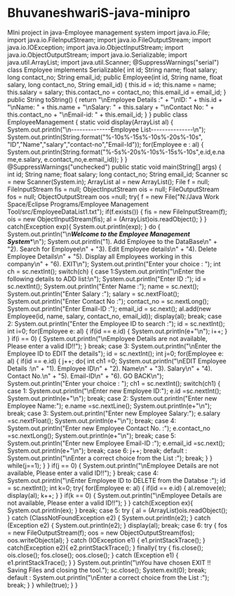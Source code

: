 # BhuvaneshwariS-java-minipro
MIni project in java-Employee management system
import java.io.File; 
import java.io.FileInputStream; 
import java.io.FileOutputStream; 
import java.io.IOException; 
import java.io.ObjectInputStream; 
import java.io.ObjectOutputStream; 
import java.io.Serializable; 
import java.util.ArrayList; 
import java.util.Scanner; 
@SuppressWarnings("serial") 
class Employee implements Serializable{ 
int id; 
String name; 
float salary; 
long contact_no; 
String email_id; 
public Employee(int id, String name, float salary, long contact_no, String email_id) { 
this.id = id; 
this.name = name; 
this.salary = salary; 
this.contact_no = contact_no; 
this.email_id = email_id; 
}
public String toString() 
{ 
return "\nEmployee Details :" + "\nID: " + this.id + "\nName: " + this.name + "\nSalary: " + 
this.salary + "\nContact No: " + this.contact_no + "\nEmail-id: " + this.email_id; } 
} 
public class EmployeeManagement 
{ 
static void display(ArrayList<Employee> al) 
{ 
System.out.println("\n--------------Employee List---------------\n"); 
System.out.println(String.format("%-10s%-15s%-10s%-20s%-10s", "ID","Name","salary","contact-no","Email-Id")); 
for(Employee e : al) 
{ 
System.out.println(String.format("%-5s%-20s%-10s%-15s%-10s",e.id,e.name,e.salary, e.contact_no,e.email_id)); 
} 
} 
@SuppressWarnings("unchecked") 
public static void main(String[] args) 
{ 
int id; 
String name; 
float salary; 
long contact_no;
String email_id; 
Scanner sc = new Scanner(System.in); 
ArrayList<Employee> al = new ArrayList<Employee>(); 
File f = null; 
FileInputStream fis = null; 
ObjectInputStream ois = null; 
FileOutputStream fos = null; 
ObjectOutputStream oos =null; 
try{ 
f = new File("N:/Java Work Space/Eclipse Programs/Employee Management Tool/src/EmployeeDataList1.txt"); 
if(f.exists()) 
{ 
fis = new FileInputStream(f); 
ois = new ObjectInputStream(fis); 
al = (ArrayList<Employee>)ois.readObject(); 
} 
} 
catch(Exception exp){ 
System.out.println(exp); 
} 
do 
{ 
System.out.println("\n*********Welcome to the Employee Management System**********\n"); 
System.out.println("1). Add Employee to the DataBase\n" + "2). Search for Employee\n" +
"3). Edit Employee details\n" + 
"4). Delete Employee Details\n" + 
"5). Display all Employees working in this company\n" + "6). EXIT\n"); 
System.out.println("Enter your choice : "); 
int ch = sc.nextInt(); 
switch(ch) 
{ 
case 1:System.out.println("\nEnter the following details to ADD list:\n"); System.out.println("Enter ID :"); 
id = sc.nextInt(); 
System.out.println("Enter Name :"); 
name = sc.next(); 
System.out.println("Enter Salary :"); 
salary = sc.nextFloat(); 
System.out.println("Enter Contact No :"); 
contact_no = sc.nextLong(); 
System.out.println("Enter Email-ID :"); 
email_id = sc.next(); 
al.add(new Employee(id, name, salary, contact_no, email_id)); display(al); 
break; 
case 2: System.out.println("Enter the Employee ID to search :"); id = sc.nextInt(); 
int i=0; 
for(Employee e: al) 
{ 
if(id == e.id) 
{
System.out.println(e+"\n"); 
i++; 
} 
} 
if(i == 0) 
{ 
System.out.println("\nEmployee Details are not available, Please enter a valid ID!!"); 
} 
break; 
case 3: System.out.println("\nEnter the Employee ID to EDIT the details"); id = sc.nextInt(); 
int j=0; 
for(Employee e: al) 
{ 
if(id == e.id) 
{ 
j++; 
do{ 
int ch1 =0; 
System.out.println("\nEDIT Employee Details :\n" + 
"1). Employee ID\n" + 
"2). Name\n" + 
"3). Salary\n" + 
"4). Contact No.\n" + 
"5). Email-ID\n" + 
"6). GO BACK\n"); 
System.out.println("Enter your choice : "); 
ch1 = sc.nextInt(); 
switch(ch1)
{ 
case 1: System.out.println("\nEnter new Employee ID:"); e.id =sc.nextInt(); 
System.out.println(e+"\n"); 
break; 
case 2: System.out.println("Enter new Employee Name:"); e.name =sc.nextLine(); 
System.out.println(e+"\n"); 
break; 
case 3: System.out.println("Enter new Employee Salary:"); e.salary =sc.nextFloat(); 
System.out.println(e+"\n"); 
break; 
case 4: System.out.println("Enter new Employee Contact No. :"); e.contact_no =sc.nextLong(); 
System.out.println(e+"\n"); 
break; 
case 5: System.out.println("Enter new Employee Email-ID :"); e.email_id =sc.next(); 
System.out.println(e+"\n"); 
break; 
case 6: j++; 
break; 
default : System.out.println("\nEnter a correct choice from the List :"); break;
} 
} 
while(j==1); 
} 
} 
if(j == 0) 
{ 
System.out.println("\nEmployee Details are not available, Please enter a valid ID!!"); 
} 
break; 
case 4: System.out.println("\nEnter Employee ID to DELETE from the Databse :"); id = sc.nextInt(); 
int k=0; 
try{ 
for(Employee e: al) 
{ 
if(id == e.id) 
{ 
al.remove(e); 
display(al); 
k++; 
} 
} 
if(k == 0) 
{ 
System.out.println("\nEmployee Details are not available, Please enter a valid ID!!");
} 
} 
catch(Exception ex){ 
System.out.println(ex); 
} 
break; 
case 5: try { 
al = (ArrayList<Employee>)ois.readObject(); } catch (ClassNotFoundException e2) { 
System.out.println(e2); 
} catch (Exception e2) { 
System.out.println(e2); 
} 
display(al); 
break; 
case 6: try { 
fos = new FileOutputStream(f); 
oos = new ObjectOutputStream(fos); oos.writeObject(al); 
} catch (IOException e1) { 
e1.printStackTrace(); 
} 
catch(Exception e2){ 
e2.printStackTrace(); 
} 
finally{
try { 
fis.close(); 
ois.close(); 
fos.close(); 
oos.close(); 
} catch (Exception e1) { 
e1.printStackTrace(); 
} 
} 
System.out.println("\nYou have chosen EXIT !! Saving Files and closing the tool."); sc.close(); 
System.exit(0); 
break; 
default : System.out.println("\nEnter a correct choice from the List :"); break; 
} 
} 
while(true); 
} 
}
